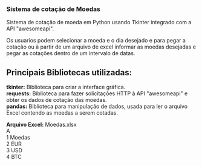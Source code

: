 ### Sistema de cotação de Moedas

Sistema de cotação de moeda em Python usando Tkinter integrado com a API "awesomeapi". 

Os usuarios podem selecionar a moeda e o dia desejado e para pegar a cotação ou à partir de um arquivo de excel informar as moedas desejadas e pegar as cotações dentro de um intervalo de datas.

## Principais Bibliotecas utilizadas:
<b>tkinter:</b> Biblioteca para criar a interface gráfica.<br>
<b>requests:</b> Biblioteca para fazer solicitações HTTP à API "awesomeapi" e obter os dados de cotação das moedas.<br>
<b>pandas:</b> Biblioteca para manipulação de dados, usada para ler o arquivo Excel contendo as moedas a serem cotadas.<br>

<b>Arquivo Excel:</b> Moedas.xlsx<br>
  A<br>
1 Moedas<br>
2 EUR<br>
3 USD<br>
4 BTC<br>
